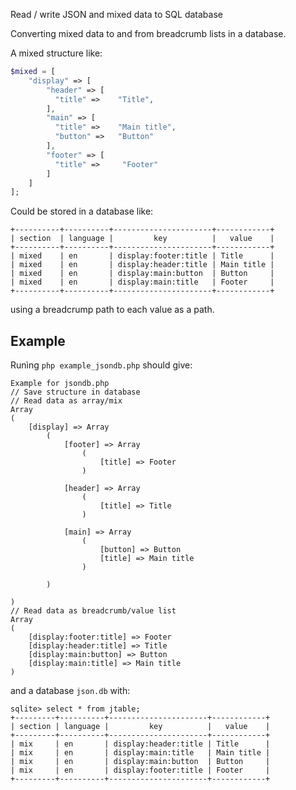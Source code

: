 Read / write JSON and mixed data to SQL database

Converting mixed data to and from breadcrumb lists in a database.

A mixed structure like:
```php
$mixed = [
    "display" => [
        "header" => [
          "title" =>    "Title",
        ],
        "main" => [
          "title" =>    "Main title",
          "button" =>   "Button"
        ],
        "footer" => [
          "title" =>     "Footer"
        ]
    ]
];
```
Could be stored in a database like:
```
+----------+----------+----------------------+------------+
| section  | language |         key          |   value    |
+----------+----------+----------------------+------------+
| mixed    | en       | display:footer:title | Title      |
| mixed    | en       | display:header:title | Main title |
| mixed    | en       | display:main:button  | Button     |
| mixed    | en       | display:main:title   | Footer     |
+----------+----------+----------------------+------------+
```
using a breadcrump path to each value as a path.

## Example

Runìng `php example_jsondb.php` should give:

```console
Example for jsondb.php
// Save structure in database
// Read data as array/mix
Array
(
    [display] => Array
        (
            [footer] => Array
                (
                    [title] => Footer
                )

            [header] => Array
                (
                    [title] => Title
                )

            [main] => Array
                (
                    [button] => Button
                    [title] => Main title
                )

        )

)
// Read data as breadcrumb/value list
Array
(
    [display:footer:title] => Footer
    [display:header:title] => Title
    [display:main:button] => Button
    [display:main:title] => Main title
)
```

and a database `json.db` with:

```
sqlite> select * from jtable;
+---------+----------+----------------------+------------+
| section | language |         key          |   value    |
+---------+----------+----------------------+------------+
| mix     | en       | display:header:title | Title      |
| mix     | en       | display:main:title   | Main title |
| mix     | en       | display:main:button  | Button     |
| mix     | en       | display:footer:title | Footer     |
+---------+----------+----------------------+------------+
```
